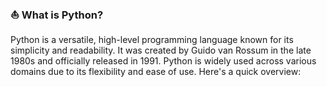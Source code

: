 ### ⛵ What is Python?
Python is a versatile, high-level programming language known for its simplicity and readability. It was created by Guido van Rossum in the late 1980s and officially released in 1991. Python is widely used across various domains due to its flexibility and ease of use. Here's a quick overview:
